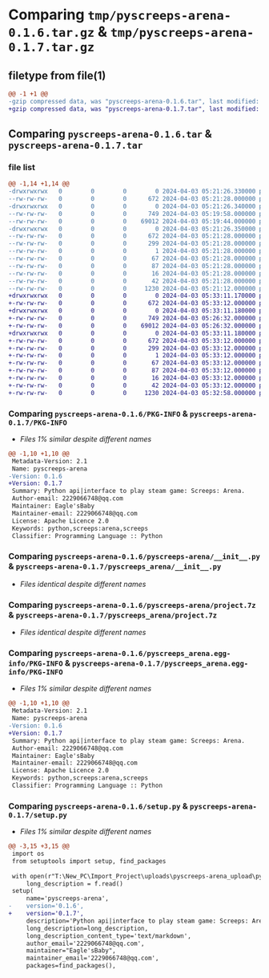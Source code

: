 # Comparing `tmp/pyscreeps-arena-0.1.6.tar.gz` & `tmp/pyscreeps-arena-0.1.7.tar.gz`

## filetype from file(1)

```diff
@@ -1 +1 @@
-gzip compressed data, was "pyscreeps-arena-0.1.6.tar", last modified: Wed Apr  3 05:21:26 2024, max compression
+gzip compressed data, was "pyscreeps-arena-0.1.7.tar", last modified: Wed Apr  3 05:33:11 2024, max compression
```

## Comparing `pyscreeps-arena-0.1.6.tar` & `pyscreeps-arena-0.1.7.tar`

### file list

```diff
@@ -1,14 +1,14 @@
-drwxrwxrwx   0        0        0        0 2024-04-03 05:21:26.330000 pyscreeps-arena-0.1.6/
--rw-rw-rw-   0        0        0      672 2024-04-03 05:21:28.000000 pyscreeps-arena-0.1.6/PKG-INFO
-drwxrwxrwx   0        0        0        0 2024-04-03 05:21:26.340000 pyscreeps-arena-0.1.6/pyscreeps-arena/
--rw-rw-rw-   0        0        0      749 2024-04-03 05:19:58.000000 pyscreeps-arena-0.1.6/pyscreeps-arena/__init__.py
--rw-rw-rw-   0        0        0    69012 2024-04-03 05:19:44.000000 pyscreeps-arena-0.1.6/pyscreeps-arena/project.7z
-drwxrwxrwx   0        0        0        0 2024-04-03 05:21:26.350000 pyscreeps-arena-0.1.6/pyscreeps_arena.egg-info/
--rw-rw-rw-   0        0        0      672 2024-04-03 05:21:28.000000 pyscreeps-arena-0.1.6/pyscreeps_arena.egg-info/PKG-INFO
--rw-rw-rw-   0        0        0      299 2024-04-03 05:21:28.000000 pyscreeps-arena-0.1.6/pyscreeps_arena.egg-info/SOURCES.txt
--rw-rw-rw-   0        0        0        1 2024-04-03 05:21:28.000000 pyscreeps-arena-0.1.6/pyscreeps_arena.egg-info/dependency_links.txt
--rw-rw-rw-   0        0        0       67 2024-04-03 05:21:28.000000 pyscreeps-arena-0.1.6/pyscreeps_arena.egg-info/entry_points.txt
--rw-rw-rw-   0        0        0       87 2024-04-03 05:21:28.000000 pyscreeps-arena-0.1.6/pyscreeps_arena.egg-info/requires.txt
--rw-rw-rw-   0        0        0       16 2024-04-03 05:21:28.000000 pyscreeps-arena-0.1.6/pyscreeps_arena.egg-info/top_level.txt
--rw-rw-rw-   0        0        0       42 2024-04-03 05:21:28.000000 pyscreeps-arena-0.1.6/setup.cfg
--rw-rw-rw-   0        0        0     1230 2024-04-03 05:21:12.000000 pyscreeps-arena-0.1.6/setup.py
+drwxrwxrwx   0        0        0        0 2024-04-03 05:33:11.170000 pyscreeps-arena-0.1.7/
+-rw-rw-rw-   0        0        0      672 2024-04-03 05:33:12.000000 pyscreeps-arena-0.1.7/PKG-INFO
+drwxrwxrwx   0        0        0        0 2024-04-03 05:33:11.180000 pyscreeps-arena-0.1.7/pyscreeps_arena/
+-rw-rw-rw-   0        0        0      749 2024-04-03 05:26:32.000000 pyscreeps-arena-0.1.7/pyscreeps_arena/__init__.py
+-rw-rw-rw-   0        0        0    69012 2024-04-03 05:26:32.000000 pyscreeps-arena-0.1.7/pyscreeps_arena/project.7z
+drwxrwxrwx   0        0        0        0 2024-04-03 05:33:11.180000 pyscreeps-arena-0.1.7/pyscreeps_arena.egg-info/
+-rw-rw-rw-   0        0        0      672 2024-04-03 05:33:12.000000 pyscreeps-arena-0.1.7/pyscreeps_arena.egg-info/PKG-INFO
+-rw-rw-rw-   0        0        0      299 2024-04-03 05:33:12.000000 pyscreeps-arena-0.1.7/pyscreeps_arena.egg-info/SOURCES.txt
+-rw-rw-rw-   0        0        0        1 2024-04-03 05:33:12.000000 pyscreeps-arena-0.1.7/pyscreeps_arena.egg-info/dependency_links.txt
+-rw-rw-rw-   0        0        0       67 2024-04-03 05:33:12.000000 pyscreeps-arena-0.1.7/pyscreeps_arena.egg-info/entry_points.txt
+-rw-rw-rw-   0        0        0       87 2024-04-03 05:33:12.000000 pyscreeps-arena-0.1.7/pyscreeps_arena.egg-info/requires.txt
+-rw-rw-rw-   0        0        0       16 2024-04-03 05:33:12.000000 pyscreeps-arena-0.1.7/pyscreeps_arena.egg-info/top_level.txt
+-rw-rw-rw-   0        0        0       42 2024-04-03 05:33:12.000000 pyscreeps-arena-0.1.7/setup.cfg
+-rw-rw-rw-   0        0        0     1230 2024-04-03 05:32:58.000000 pyscreeps-arena-0.1.7/setup.py
```

### Comparing `pyscreeps-arena-0.1.6/PKG-INFO` & `pyscreeps-arena-0.1.7/PKG-INFO`

 * *Files 1% similar despite different names*

```diff
@@ -1,10 +1,10 @@
 Metadata-Version: 2.1
 Name: pyscreeps-arena
-Version: 0.1.6
+Version: 0.1.7
 Summary: Python api|interface to play steam game: Screeps: Arena.
 Author-email: 2229066748@qq.com
 Maintainer: Eagle'sBaby
 Maintainer-email: 2229066748@qq.com
 License: Apache Licence 2.0
 Keywords: python,screeps:arena,screeps
 Classifier: Programming Language :: Python
```

### Comparing `pyscreeps-arena-0.1.6/pyscreeps-arena/__init__.py` & `pyscreeps-arena-0.1.7/pyscreeps_arena/__init__.py`

 * *Files identical despite different names*

### Comparing `pyscreeps-arena-0.1.6/pyscreeps-arena/project.7z` & `pyscreeps-arena-0.1.7/pyscreeps_arena/project.7z`

 * *Files identical despite different names*

### Comparing `pyscreeps-arena-0.1.6/pyscreeps_arena.egg-info/PKG-INFO` & `pyscreeps-arena-0.1.7/pyscreeps_arena.egg-info/PKG-INFO`

 * *Files 1% similar despite different names*

```diff
@@ -1,10 +1,10 @@
 Metadata-Version: 2.1
 Name: pyscreeps-arena
-Version: 0.1.6
+Version: 0.1.7
 Summary: Python api|interface to play steam game: Screeps: Arena.
 Author-email: 2229066748@qq.com
 Maintainer: Eagle'sBaby
 Maintainer-email: 2229066748@qq.com
 License: Apache Licence 2.0
 Keywords: python,screeps:arena,screeps
 Classifier: Programming Language :: Python
```

### Comparing `pyscreeps-arena-0.1.6/setup.py` & `pyscreeps-arena-0.1.7/setup.py`

 * *Files 1% similar despite different names*

```diff
@@ -3,15 +3,15 @@
 import os
 from setuptools import setup, find_packages
 
 with open(r"T:\New_PC\Import_Project\uploads\pyscreeps-arena_upload\pyscreeps-arena.md", 'r') as f:
     long_description = f.read()
 setup(
     name='pyscreeps-arena',
-    version='0.1.6',
+    version='0.1.7',
     description='Python api|interface to play steam game: Screeps: Arena.',
     long_description=long_description,
     long_description_content_type='text/markdown',
     author_email='2229066748@qq.com',
     maintainer="Eagle'sBaby",
     maintainer_email='2229066748@qq.com',
     packages=find_packages(),
```

